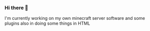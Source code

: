### Hi there 👋


I'm currently working on my own minecraft server software and some plugins also in doing some things in HTML


